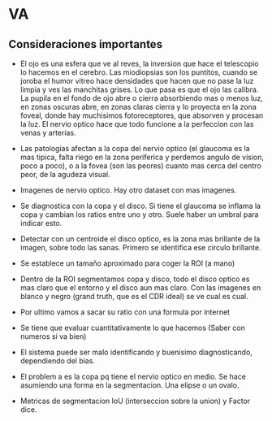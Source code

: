 # VA

## Consideraciones importantes

- El ojo es una esfera que ve al reves, la inversion que hace el telescopio lo hacemos en el cerebro. Las miodiopsias son los puntitos, cuando se joroba el humor vitreo hace densidades que hacen que no pase la luz limpia y ves las manchitas grises. Lo que pasa es que el ojo las calibra. La pupila en el fondo de ojo abre o cierra absorbiendo mas o menos luz, en zonas oscuras abre, en zonas claras cierra y lo proyecta en la zona foveal, donde hay muchisimos fotoreceptores, que absorven y procesan la luz. El nervio optico hace que todo funcione a la perfeccion con las venas y arterias.

- Las patologias afectan a la copa del nervio optico (el glaucoma es la mas tipica, falta riego en la zona periferica y perdemos angulo de vision, poco a poco), o a la fovea (son las peores) cuanto mas cerca del centro peor, de la agudeza visual.


- Imagenes de nervio optico. Hay otro dataset con mas imagenes. 

- Se diagnostica con la copa y el disco. Si tiene el glaucoma se inflama la copa y cambian los ratios entre uno y otro. Suele haber un umbral para indicar esto. 

- Detectar con un centroide el disco optico, es la zona mas brillante de la imagen, sobre todo las sanas. Primero se identifica ese circulo brillante.

- Se establece un tamaño aproximado para coger la ROI (a mano)

- Dentro de la ROI segmentamos copa y disco, todo el disco optico es mas claro que el entorno y el disco aun mas claro. Con las imagenes en blanco y negro (grand truth, que es el CDR ideal) se ve cual es cual.

- Por ultimo vamos a sacar su ratio con una formula por internet

- Se tiene que evaluar cuantitativamente lo que hacemos (Saber con numeros si va bien)

- El sistema puede ser malo identificando y buenisimo diagnosticando, dependiendo del bias.

- El problem a es la copa pq tiene el nervio optico en medio. Se hace asumiendo una forma en la segmentacion. Una elipse o un ovalo.

- Metricas de segmentacion IoU (interseccion sobre la union) y Factor dice.